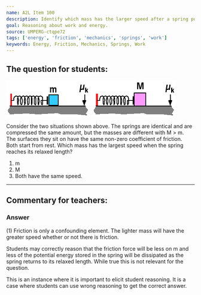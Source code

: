 ```yaml
---
name: A2L Item 100
description: Identify which mass has the larger speed after a spring pushes it along a rough surface.
goal: Reasoning about work and energy.
source: UMPERG-ctqpe72
tags: ['energy', 'friction', 'mechanics', 'springs', 'work']
keywords: Energy, Friction, Mechanics, Springs, Work
---
```


## The question for students:

![Item100_fig1.gif](../images/Item100_fig1.gif)

Consider the two situations shown above.  The springs are identical and
are compressed the same amount, but the masses are different with M > m.
The surfaces they sit on have the same non-zero coefficient of friction.
Both start from rest. Which mass has the largest speed when the spring
reaches its relaxed length?

1. m
2. M
3. Both have the same speed.

<hr/>

## Commentary for teachers:

### Answer

(1) Friction is only a confounding element. The lighter mass will have
the greater speed whether or not there is friction.

Students may correctly reason that the friction force will be less on m
and less of the potential energy stored in the spring will be dissipated
as the spring returns to its relaxed length. While true this is not
relevant for the question.

This is an instance where it is important to elicit student reasoning.
It is a case where students can use wrong reasoning to get the correct
answer.
